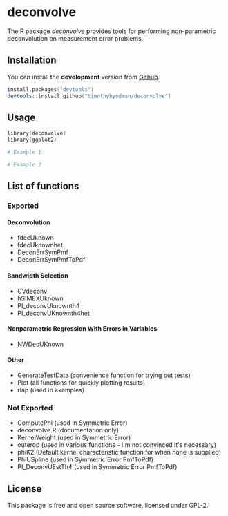 deconvolve
=======================

The R package *deconvolve* provides tools for performing non-parametric deconvolution on measurement error problems.

## Installation

You can install the **development** version from [Github](https://github.com/timothyhyndman/deconvolve).

```s
install.packages("devtools")
devtools::install_github("timothyhyndman/deconvolve")
```

## Usage

```s
library(deconvolve)
library(ggplot2)

# Example 1

# Example 2
```

## List of functions

### Exported

#### Deconvolution

* fdecUknown
* fdecUknownhet
* DeconErrSymPmf
* DeconErrSymPmfToPdf

#### Bandwidth Selection

* CVdeconv
* hSIMEXUknown
* PI_deconvUknownth4
* PI_deconvUKnownth4het

#### Nonparametric Regression With Errors in Variables

* NWDecUKnown

#### Other

* GenerateTestData (convenience function for trying out tests)
* Plot (all functions for quickly plotting results)
* rlap (used in examples)

### Not Exported

* ComputePhi (used in Symmetric Error)
* deconvolve.R (documentation only)
* KernelWeight (used in Symmetric Error)
* outerop (used in various functions - I'm not convinced it's necessary)
* phiK2 (Default kernel characteristic function for when none is supplied)
* PhiUSpline (used in Symmetric Error PmfToPdf)
* PI_DeconvUEstTh4 (used in Symmetric Error PmfToPdf)

## License

This package is free and open source software, licensed under GPL-2.